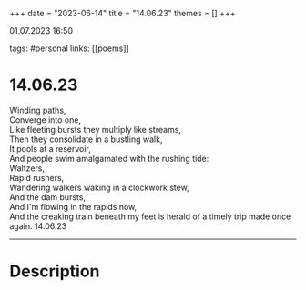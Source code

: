 +++
date = "2023-06-14"
title = "14.06.23"
themes = []
+++

01.07.2023 16:50

tags: #personal
links: [[poems]]

# 14.06.23
Winding paths,  
Converge into one,  
Like fleeting bursts they multiply like streams,  
Then they consolidate in a bustling walk,  
It pools at a reservoir,  
And people swim amalgamated with the rushing tide:  
Waltzers,  
Rapid rushers,  
Wandering walkers waking in a clockwork stew,  
And the dam bursts,  
And I'm flowing in the rapids now,  
And the creaking train beneath my feet is herald of a timely trip made once again.
14.06.23

---
# Description
